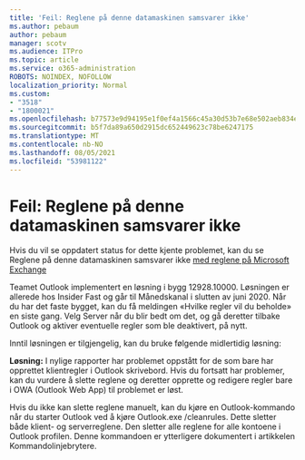 ```yaml
---
title: 'Feil: Reglene på denne datamaskinen samsvarer ikke'
ms.author: pebaum
author: pebaum
manager: scotv
ms.audience: ITPro
ms.topic: article
ms.service: o365-administration
ROBOTS: NOINDEX, NOFOLLOW
localization_priority: Normal
ms.custom:
- "3518"
- "1800021"
ms.openlocfilehash: b77573e9d94195e1f0ef4a1566c45a30d53b7e68e502aeb834e2ca5b9e6c5c76
ms.sourcegitcommit: b5f7da89a650d2915dc652449623c78be6247175
ms.translationtype: MT
ms.contentlocale: nb-NO
ms.lasthandoff: 08/05/2021
ms.locfileid: "53981122"
---
```

# <a name="error-the-rules-on-this-computer-do-not-match"></a>Feil: Reglene på denne datamaskinen samsvarer ikke

Hvis du vil se oppdatert status for dette kjente problemet, kan du se Reglene på denne datamaskinen samsvarer ikke [med reglene på Microsoft Exchange](https://support.office.com/article/d032e037-b224-429e-b325-633afde9b5f0)

Teamet Outlook implementert en løsning i bygg 12928.10000. Løsningen er allerede hos Insider Fast og går til Månedskanal i slutten av juni 2020. Når du har det faste bygget, kan du få meldingen «Hvilke regler vil du beholde» en siste gang. Velg Server når du blir bedt om det, og gå deretter tilbake Outlook og aktiver eventuelle regler som ble deaktivert, på nytt.

Inntil løsningen er tilgjengelig, kan du bruke følgende midlertidig løsning:

**Løsning:** I nylige rapporter har problemet oppstått for de som bare har opprettet klientregler i Outlook skrivebord. Hvis du fortsatt har problemer, kan du vurdere å slette reglene og deretter opprette og redigere regler bare i OWA (Outlook Web App) til problemet er løst.

Hvis du ikke kan slette reglene manuelt, kan du kjøre en Outlook-kommando når du starter Outlook ved å kjøre Outlook.exe /cleanrules. Dette sletter både klient- og serverreglene. Den sletter alle reglene for alle kontoene i Outlook profilen. Denne kommandoen er ytterligere dokumentert i artikkelen Kommandolinjebrytere.

